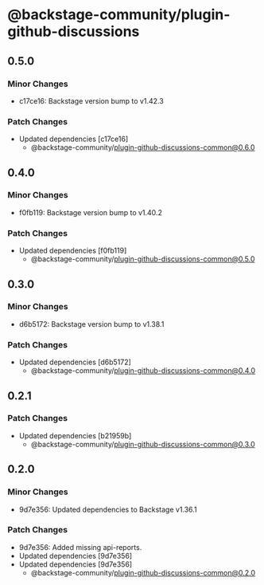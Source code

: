 # @backstage-community/plugin-github-discussions

## 0.5.0

### Minor Changes

- c17ce16: Backstage version bump to v1.42.3

### Patch Changes

- Updated dependencies [c17ce16]
  - @backstage-community/plugin-github-discussions-common@0.6.0

## 0.4.0

### Minor Changes

- f0fb119: Backstage version bump to v1.40.2

### Patch Changes

- Updated dependencies [f0fb119]
  - @backstage-community/plugin-github-discussions-common@0.5.0

## 0.3.0

### Minor Changes

- d6b5172: Backstage version bump to v1.38.1

### Patch Changes

- Updated dependencies [d6b5172]
  - @backstage-community/plugin-github-discussions-common@0.4.0

## 0.2.1

### Patch Changes

- Updated dependencies [b21959b]
  - @backstage-community/plugin-github-discussions-common@0.3.0

## 0.2.0

### Minor Changes

- 9d7e356: Updated dependencies to Backstage v1.36.1

### Patch Changes

- 9d7e356: Added missing api-reports.
- Updated dependencies [9d7e356]
- Updated dependencies [9d7e356]
  - @backstage-community/plugin-github-discussions-common@0.2.0
